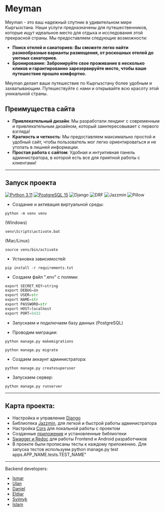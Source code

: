 # Meyman
Meyman - это ваш надежный спутник в удивительном мире Кыргызстана. Наши услуги предназначены для путешественников, которые ищут идеальное место для отдыха и исследования этой прекрасной страны. Мы предоставляем следующие возможности:
- **Поиск отелей и санаториев: Вы сможете легко найти разнообразные варианты размещения, от роскошных отелей до уютных санаториев.**
- **Бронирование: Забронируйте свое проживание в несколько кликов и гарантированно зарезервируйте место, чтобы ваше путешествие прошло комфортно.**

Meyman делает ваше путешествие по Кыргызстану более удобным и захватывающим. Путешествуйте с нами и открывайте всю красоту этой уникальной страны.
## Преимущества сайта
- **Привлекательный дизайн**: Мы разработали лендинг с современным и привлекательным дизайном, который заинтересовывает с первого взгляда!
- **Краткость и четкость**: Мы предоставляем максимально простой и удобный сайт, чтобы пользователь мог легко ориентироваться и не утопать в лишней информации.
- **Простая работа с сайтом**: Удобная и интуитивная панель администратора, в которой есть все для приятной работы с клиентами!
****
## Запуск проекта
[![Python 3.11](https://img.shields.io/badge/Python-3.11-Green?style=for-the-badge&logo=Python)](https://www.python.org)
[![PostgreSQL 15](https://img.shields.io/badge/PostgreSQL-15-4169E1?style=for-the-badge&logo=PostgreSQL)](https://www.postgresql.org/)
![Django](https://img.shields.io/badge/Django-4.2.3-092E20?style=for-the-badge&logo=Django)
![DRF](https://img.shields.io/badge/Django-RestFramework-0AC18E?style=for-the-badge&)
![Jazzmin](https://img.shields.io/badge/Jazzmin-2.6-A100FF?style=for-the-badge&)
![Pillow](https://img.shields.io/badge/Pillow-10-FF6550?style=for-the-badge&)
* Создание и активация виртуальной среды:
```shell
python -m venv venv
```
(Windows)
```shell
venv\Scripts\activate.bat
```
(Mac/Linux)
```shell
source venv/bin/activate
```

* Установка зависимостей:
```shell
pip install -r requirements.txt
```

* Создаем файл ".env" с полями:
```python
export SECRET_KEY=string
export DEBUG=on
export USER=str
export NAME=str
export PASSWORD=str
export HOST=localhost
export PORT=5432
```

* Запускаем и подключаем базу данных (PostgreSQL)


* Проводим миграции:
```shell
python manage.py makemigrations
```
```shell
python manage.py migrate
```

* Создаем аккаунт администратора:
```shell
python manage.py createsuperuser
```

* Запускаем сервер:
```shell
python manage.py runserver
```
***
## Карта проекта:
* Настройка и управление [Django](AroniaPharm/settings/base.py)
* Библиотека [Jazzmin](AroniaPharm/settings/jazzmin.py), для легкой и быстрой работы администратора
* Настройка [Cors](AroniaPharm/settings/local.py) для локальной работы с проектом
* Созданные [приложения](AroniaPharm/settings/development.py) и установленные библиотеки
* [Swagger и Redoc](AroniaPharm/settings/yasg.py) для работы Frontend и Android разработчиков
* В проекте были прописаны тесты к каждому приложению. Для запуска тестов используем python manage.py test apps.APP_NAME.tests.TEST_NAME"


***
Backend developers:
* [Ismar](https://t.me/Savadatsu)
* [Ulan](https://t.me/ekfybj)
* [Daniel](https://t.me/@geeksdaniel)
* [Eldiar](https://t.me/elldiyar)
* [Syimyk](https://t.me/Abdykadyrov_S)
* [Islam](https://t.me/islaw_BT)
 